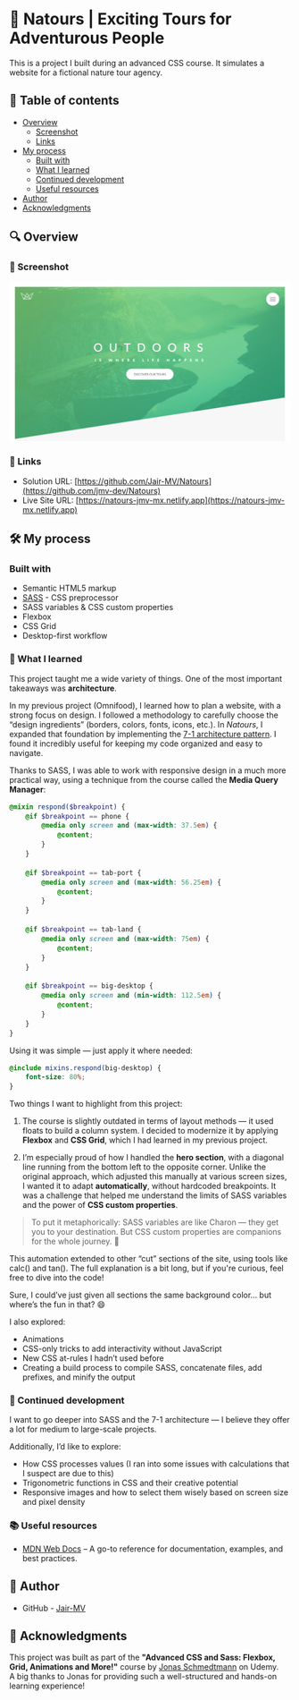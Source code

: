 # 🌿 Natours | Exciting Tours for Adventurous People

This is a project I built during an advanced CSS course. It simulates a website for a fictional nature tour agency.

## 📑 Table of contents

-   [Overview](#overview)
    -   [Screenshot](#screenshot)
    -   [Links](#links)
-   [My process](#my-process)
    -   [Built with](#built-with)
    -   [What I learned](#what-i-learned)
    -   [Continued development](#continued-development)
    -   [Useful resources](#useful-resources)
-   [Author](#author)
-   [Acknowledgments](#acknowledgments)

## 🔍 Overview

### 📸 Screenshot

![Natours project screenshot](./img/natours-screenshot.png)

### 🔗 Links

-   Solution URL: [https://github.com/Jair-MV/Natours](https://github.com/jmv-dev/Natours)
-   Live Site URL: [https://natours-jmv-mx.netlify.app](https://natours-jmv-mx.netlify.app)

## 🛠️ My process

### Built with

-   Semantic HTML5 markup
-   [SASS](https://sass-lang.com/) - CSS preprocessor
-   SASS variables & CSS custom properties
-   Flexbox
-   CSS Grid
-   Desktop-first workflow

### 📘 What I learned

This project taught me a wide variety of things. One of the most important takeaways was **architecture**.

In my previous project (Omnifood), I learned how to plan a website, with a strong focus on design. I followed a methodology to carefully choose the “design ingredients” (borders, colors, fonts, icons, etc.). In _Natours_, I expanded that foundation by implementing the [7-1 architecture pattern](https://sass-guidelin.es/es/#el-patron-7-1). I found it incredibly useful for keeping my code organized and easy to navigate.

Thanks to SASS, I was able to work with responsive design in a much more practical way, using a technique from the course called the **Media Query Manager**:

```scss
@mixin respond($breakpoint) {
    @if $breakpoint == phone {
        @media only screen and (max-width: 37.5em) {
            @content;
        }
    }

    @if $breakpoint == tab-port {
        @media only screen and (max-width: 56.25em) {
            @content;
        }
    }

    @if $breakpoint == tab-land {
        @media only screen and (max-width: 75em) {
            @content;
        }
    }

    @if $breakpoint == big-desktop {
        @media only screen and (min-width: 112.5em) {
            @content;
        }
    }
}
```

Using it was simple — just apply it where needed:

```scss
@include mixins.respond(big-desktop) {
    font-size: 80%;
}
```

Two things I want to highlight from this project:

1. The course is slightly outdated in terms of layout methods — it used floats to build a column system. I decided to modernize it by applying **Flexbox** and **CSS Grid**, which I had learned in my previous project.

2. I’m especially proud of how I handled the **hero section**, with a diagonal line running from the bottom left to the opposite corner. Unlike the original approach, which adjusted this manually at various screen sizes, I wanted it to adapt **automatically**, without hardcoded breakpoints. It was a challenge that helped me understand the limits of SASS variables and the power of **CSS custom properties**.

> To put it metaphorically: SASS variables are like Charon — they get you to your destination. But CSS custom properties are companions for the whole journey. 🚀

This automation extended to other “cut” sections of the site, using tools like calc() and tan(). The full explanation is a bit long, but if you're curious, feel free to dive into the code!

Sure, I could’ve just given all sections the same background color… but where’s the fun in that? 😄

I also explored:

-   Animations
-   CSS-only tricks to add interactivity without JavaScript
-   New CSS at-rules I hadn’t used before
-   Creating a build process to compile SASS, concatenate files, add prefixes, and minify the output

### 🚀 Continued development

I want to go deeper into SASS and the 7-1 architecture — I believe they offer a lot for medium to large-scale projects.

Additionally, I’d like to explore:

-   How CSS processes values (I ran into some issues with calculations that I suspect are due to this)
-   Trigonometric functions in CSS and their creative potential
-   Responsive images and how to select them wisely based on screen size and pixel density

### 📚 Useful resources

-   [MDN Web Docs](https://developer.mozilla.org/) – A go-to reference for documentation, examples, and best practices.

## 👤 Author

-   GitHub - [Jair-MV](https://github.com/Jair-MV)

## 🙌 Acknowledgments

This project was built as part of the **"Advanced CSS and Sass: Flexbox, Grid, Animations and More!"** course by [Jonas Schmedtmann](https://www.udemy.com/user/jonasschmedtmann/) on Udemy.  
A big thanks to Jonas for providing such a well-structured and hands-on learning experience!
